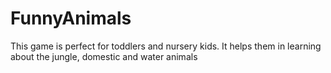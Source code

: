 # FunnyAnimals
This game is perfect for toddlers and nursery kids. 
It helps them in learning about the jungle, domestic and water animals
